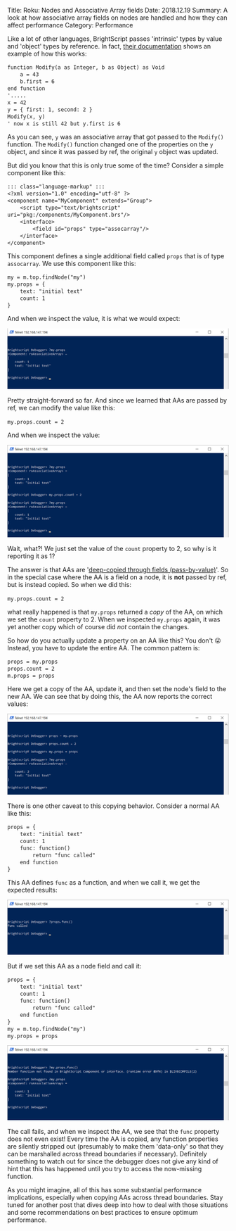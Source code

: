 Title: Roku: Nodes and Associative Array fields
Date: 2018.12.19
Summary: A look at how associative array fields on nodes are handled and how they can affect performance
Category: Performance

Like a lot of other languages, BrightScript passes 'intrinsic' types by value and 'object' types by reference. In fact, [their documentation][ByRefDoc] shows an example of how this works:

    function Modify(a as Integer, b as Object) as Void
        a = 43
        b.first = 6
    end function
    '.....
    x = 42
    y = { first: 1, second: 2 }
    Modify(x, y)
    ' now x is still 42 but y.first is 6

As you can see, `y` was an associative array that got passed to the `Modify()` function. The `Modify()` function changed one of the properties on the `y` object, and since it was passed by ref, the original `y` object was updated.

But did you know that this is only true some of the time? Consider a simple component like this:

    ::: class="language-markup" :::
    <?xml version="1.0" encoding="utf-8" ?>
    <component name="MyComponent" extends="Group">
        <script type="text/brightscript" uri="pkg:/components/MyComponent.brs"/>
        <interface>
            <field id="props" type="assocarray"/>
        </interface>
    </component>

This component defines a single additional field called `props` that is of type `assocarray`. We use this component like this:

    my = m.top.findNode("my")
    my.props = {
        text: "initial text"
        count: 1
    }

And when we inspect the value, it is what we would expect:

<img src="/images/node_aa_1.png" />

Pretty straight-forward so far. And since we learned that AAs are passed by ref, we can modify the value like this:

`my.props.count = 2`

And when we inspect the value:

<img src="/images/node_aa_2.png" />

Wait, what?! We just set the value of the `count` property to 2, so why is it reporting it as 1?

The answer is that AAs are '[deep-copied through fields (pass-by-value)][DeepCopied]'. So in the special case where the AA is a field on a node, it is **not** passed by ref, but is instead copied. So when we did this:

`my.props.count = 2`

what really happened is that `my.props` returned a *copy* of the AA, on which we set the `count` property to 2. When we inspected `my.props` again, it was yet another copy which of course did *not* contain the changes.

So how do you actually update a property on an AA like this? You don't 😜 Instead, you have to update the entire AA. The common pattern is:

    props = my.props
    props.count = 2
    m.props = props

Here we get a copy of the AA, update it, and then set the node's field to the new AA. We can see that by doing this, the AA now reports the correct values:

<img src="/images/node_aa_3.png" />

There is one other caveat to this copying behavior. Consider a normal AA like this:

    props = {
        text: "initial text"
        count: 1
        func: function()
            return "func called"
        end function
    }

This AA defines `func` as a function, and when we call it, we get the expected results:

<img src="/images/node_aa_4.png" />

But if we set this AA as a node field and call it:

    props = {
        text: "initial text"
        count: 1
        func: function()
            return "func called"
        end function
    }
    my = m.top.findNode("my")
    my.props = props

<img src="/images/node_aa_5.png" />

The call fails, and when we inspect the AA, we see that the `func` property does not even exist! Every time the AA is copied, any function properties are silently stripped out (presumably to make them 'data-only' so that they can be marshalled across thread boundaries if necessary). Definitely something to watch out for since the debugger does not give any kind of hint that this has happened until you try to access the now-missing function.

As you might imagine, all of this has some substantial performance implications, especially when copying AAs across thread boundaries. Stay tuned for another post that dives deep into how to deal with those situations and some recommendations on best practices to ensure optimum performance.

[ByRefDoc]: https://sdkdocs.roku.com/display/sdkdoc/Component+Architecture#ComponentArchitecture-Intrinsictypesandobjecttypes
[DeepCopied]: https://sdkdocs.roku.com/display/sdkdoc/Optimization+Techniques#OptimizationTechniques-DataFlow
